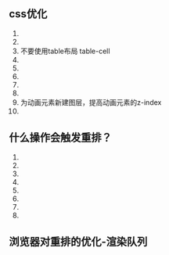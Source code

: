 ## css优化
1. 
2. 
3. 不要使用table布局 table-cell
4. 
5. 
6. 
7. 
8. 
9. 为动画元素新建图层，提高动画元素的z-index
10. 

## 什么操作会触发重排？
1. 
2. 
3. 
4. 
5. 
6. 
7. 
8. 
## 浏览器对重排的优化-渲染队列

